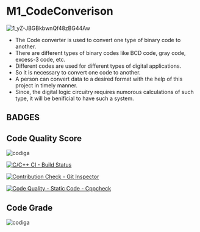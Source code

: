# M1_CodeConverison

![1_yZ-JBGBkbwnQf48zBG44Aw](https://user-images.githubusercontent.com/101724850/161423892-6b3de4d7-1340-4ef1-8e06-4ce8a53011b6.png)

* The Code converter is used to convert one type of binary code to another. 
* There are different types of binary codes like BCD code, gray code, excess-3 code, etc. 
* Different codes are used for different types of digital applications.
* So it is necessary to convert one code to another.
* A person can convert data to a desired format with the help of this project in timely manner. 
* Since, the digital logic circuitry requires numorous calculations of such type, it will be benificial to have such a system. 


## BADGES
## Code Quality Score                                                               

 
![codiga](https://api.codiga.io/project/32555/score/svg)  


[![C/C++ CI - Build Status](https://github.com/BathrinathSSS/M1_CodeConverison/actions/workflows/c%20CI.yml/badge.svg)](https://github.com/BathrinathSSS/M1_CodeConverison/actions/workflows/c%20CI.yml)


[![Contribution Check - Git Inspector](https://github.com/BathrinathSSS/M1_CodeConverison/actions/workflows/gitinspector.yml/badge.svg)](https://github.com/BathrinathSSS/M1_CodeConverison/actions/workflows/gitinspector.yml)


[![Code Quality - Static Code - Cppcheck](https://github.com/BathrinathSSS/M1_CodeConverison/actions/workflows/cppcheck.yml/badge.svg)](https://github.com/BathrinathSSS/M1_CodeConverison/actions/workflows/cppcheck.yml)

##  Code Grade


![codiga](https://api.codiga.io/project/32555/status/svg)  
